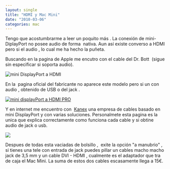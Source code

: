 ```yaml
---
layout: single
title: "HDMI y Mac Mini"
date: "2010-03-06"
categories: mac
---
```


Tengo que acostumbrarme a leer un poquito más . La conexión de mini-DiplayPort no posee audio de forma  nativa. Aun así existe converso a HDMI pero si el audio , lo cual me ha hecho la puñeta.

Buscando en la pagina de Apple me encutro con el cable del Dr. Bott  (sigue sin especificar si soporta audio).

![](https://a248.e.akamai.net/7/248/8352/1361/as-images.apple.com/is/image/AppleInc/TX175?wid=185&hei=185&fmt=jpeg&qlt=95&op_sharpen=0&resMode=bicub&op_usm=0.5,0.5,0,0&iccEmbed=0&layer=comp "mini DisplayPort a HDMI")

En la  pagina oficial del fabricante no aparece este modelo pero si un con audio , obtenido de USB o del jack .

[![](images/mDP-HDMI-optAudio-280.jpg "mini displayPort a HDMI PRO")](https://www.drbottkg.com/img/DrBott_opticalAudio+mDP-HDMI_Adapter.jpg)

Y en internet me encuentro con  [Kanex](https://www.kanexlive.com/) una empresa de cables basado en mini DisplayPort y con varias soluciones. Personalmete esta pagina es la unica que explica correctamente como funciona cada cable y si obtine audio de jack o usb.

![](images/MDPHDMIUSB.jpg)

Despues de todas esta vaciadas de bolsillo ,  exite la opción "a manubrio" , si tienes una tele con entrada de jack puedes pillar un cables macho macho jack de 3,5 mm y un cable DVI - HDMI , cualmente es el adaptador que tra de caja el Mac Mini. La suma de estos dos cables escasamente llega a 15€.
